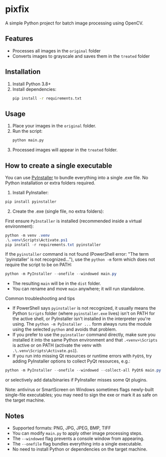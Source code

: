 # pixfix

A simple Python project for batch image processing using OpenCV.

## Features
- Processes all images in the `original` folder
- Converts images to grayscale and saves them in the `treated` folder

## Installation
1. Install Python 3.8+
2. Install dependencies:
   ```sh
   pip install -r requirements.txt
   ```

## Usage
1. Place your images in the `original` folder.
2. Run the script:
   ```sh
   python main.py
   ```
3. Processed images will appear in the `treated` folder.

## How to create a single executable
You can use [PyInstaller](https://pyinstaller.org/) to bundle everything into a single .exe file. No Python installation or extra folders required.

1. Install PyInstaller:
```powershell
pip install pyinstaller
```

2. Create the .exe (single file, no extra folders):

First ensure `PyInstaller` is installed (recommended inside a virtual environment):

```powershell
python -m venv .venv
.\.venv\Scripts\Activate.ps1
pip install -r requirements.txt pyinstaller
```

If the `pyinstaller` command is not found (PowerShell error: "The term 'pyinstaller' is not recognized..."), use the `python -m` form which does not require the script to be on PATH:

```powershell
python -m PyInstaller --onefile --windowed main.py
```

- The resulting `main` will be in the `dist` folder.
- You can rename and move `main` anywhere; it will run standalone.

Common troubleshooting and tips
- If PowerShell says `pyinstaller` is not recognized, it usually means the Python `Scripts` folder (where `pyinstaller.exe` lives) isn't on PATH for the active shell, or PyInstaller isn't installed in the interpreter you're using. The `python -m PyInstaller ...` form always runs the module using the selected `python` and avoids that problem.
- If you prefer to use the `pyinstaller` command directly, make sure you installed it into the same Python environment and that `.<venv>\Scripts` is active or on PATH (activate the venv with `.\.venv\Scripts\Activate.ps1`).
- If you run into missing Qt resources or runtime errors with `PyQt6`, try adding PyInstaller options to collect PyQt resources, e.g.:

```powershell
python -m PyInstaller --onefile --windowed --collect-all PyQt6 main.py
```

or selectively add data/binaries if PyInstaller misses some Qt plugins.

Note: antivirus or SmartScreen on Windows sometimes flags newly-built single-file executables; you may need to sign the exe or mark it as safe on the target machine.

## Notes
- Supported formats: PNG, JPG, JPEG, BMP, TIFF
- You can modify `main.py` to apply other image processing steps.
- The `--windowed` flag prevents a console window from appearing.
- The `--onefile` flag bundles everything into a single executable.
- No need to install Python or dependencies on the target machine.
